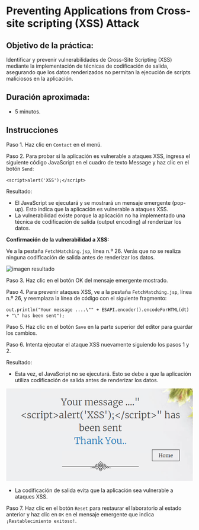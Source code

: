 # Preventing Applications from Cross-site scripting (XSS) Attack

## Objetivo de la práctica:

Identificar y prevenir vulnerabilidades de Cross-Site Scripting (XSS) mediante la implementación de técnicas de codificación de salida, asegurando que los datos renderizados no permitan la ejecución de scripts maliciosos en la aplicación.

## Duración aproximada:
- 5 minutos.

## Instrucciones 

Paso 1. Haz clic en `Contact` en el menú.

Paso 2. Para probar si la aplicación es vulnerable a ataques XSS, ingresa el siguiente código JavaScript en el cuadro de texto Message y haz clic en el botón `Send`:

    <script>alert('XSS');</script>

Resultado: 
- El JavaScript se ejecutará y se mostrará un mensaje emergente (pop-up). Esto indica que la aplicación es vulnerable a ataques XSS.
- La vulnerabilidad existe porque la aplicación no ha implementado una técnica de codificación de salida (output encoding) al renderizar los datos.

**Confirmación de la vulnerabilidad a XSS:**

Ve a la pestaña `FetchMatching.jsp`, línea n.º 26.
Verás que no se realiza ninguna codificación de salida antes de renderizar los datos.

![imagen resultado](.../images/img17.png)

Paso 3. Haz clic en el botón OK del mensaje emergente mostrado.

Paso 4. Para prevenir ataques XSS, ve a la pestaña `FetchMatching.jsp`, línea n.º 26, y reemplaza la línea de código con el siguiente fragmento:

    out.println("Your message ....\"" + ESAPI.encoder().encodeForHTML(dt) + "\" has been sent");

Paso 5. Haz clic en el botón `Save` en la parte superior del editor para guardar los cambios.

Paso 6. Intenta ejecutar el ataque XSS nuevamente siguiendo los pasos 1 y 2.

Resultado:
- Esta vez, el JavaScript no se ejecutará. Esto se debe a que la aplicación utiliza codificación de salida antes de renderizar los datos.

![imagen resultado](../images/img18.png)

- La codificación de salida evita que la aplicación sea vulnerable a ataques XSS.

Paso 7. Haz clic en el botón `Reset` para restaurar el laboratorio al estado anterior y haz clic en `OK` en el mensaje emergente que indica `¡Restablecimiento exitoso!`.

